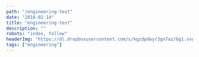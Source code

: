 ```yaml
---
path: "/engineering-test"
date: "2018-02-14"
title: "engineering-test"
description: ""
robots: "index, follow"
headerImg: "https://dl.dropboxusercontent.com/s/kgzdpdwyr3gn7az/bg1.svg?dl=1"
tags: ["engineering"]
---
```

